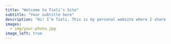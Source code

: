 ```yaml
---
title: "Welcome to Tieli’s Site"
subtitle: "Your subtitle here"
description: "Hi! I’m Tieli. This is my personal website where I share my research, projects, and writing."
images:
  - img/your-photo.jpg
image_left: true
---
```


